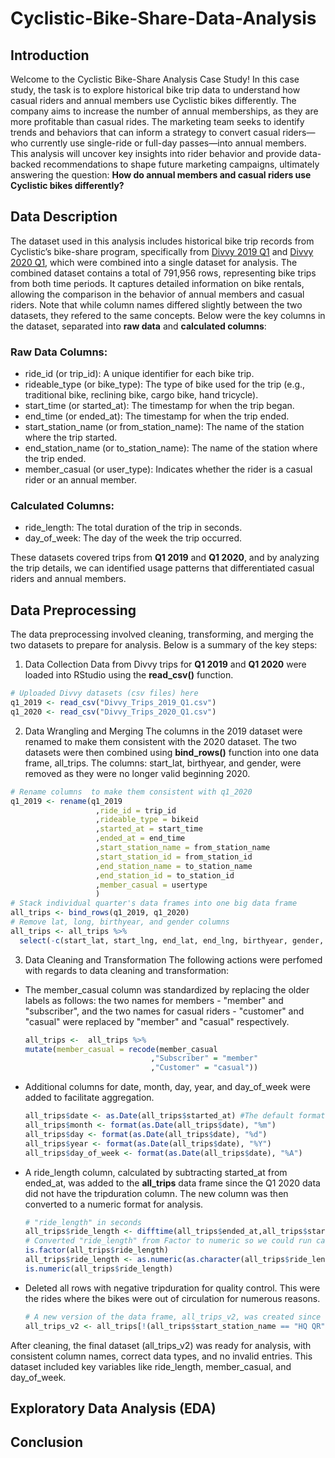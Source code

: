 # Cyclistic-Bike-Share-Data-Analysis



## Introduction
Welcome to the Cyclistic Bike-Share Analysis Case Study! In this case study, the task is to explore historical bike trip data to understand how casual riders and annual members use Cyclistic bikes differently. The company aims to increase the number of annual memberships, as they are more profitable than casual rides. The marketing team seeks to identify trends and behaviors that can inform a strategy to convert casual riders—who currently use single-ride or full-day passes—into annual members. This analysis will uncover key insights into rider behavior and provide data-backed recommendations to shape future marketing campaigns, ultimately answering the question: **How do annual members and casual riders use Cyclistic bikes differently?**

## Data Description
The dataset used in this analysis includes historical bike trip records from Cyclistic’s bike-share program, specifically from [Divvy 2019 Q1](Datasets/Divvy_Trips_2019_Q1.csv) and [Divvy 2020 Q1](Datasets/Divvy_Trips_2020_Q1.csv), which were combined into a single dataset for analysis. The combined dataset contains a total of 791,956 rows, representing bike trips from both time periods. It captures detailed information on bike rentals, allowing the comparison in the behavior of annual members and casual riders. Note that while column names differed slightly between the two datasets, they refered to the same concepts. Below were the key columns in the dataset, separated into **raw data** and **calculated columns**:

### Raw Data Columns:
- ride_id (or trip_id): A unique identifier for each bike trip.
- rideable_type (or bike_type): The type of bike used for the trip (e.g., traditional bike, reclining bike, cargo bike, hand tricycle).
- start_time (or started_at): The timestamp for when the trip began.
- end_time (or ended_at): The timestamp for when the trip ended.
- start_station_name (or from_station_name): The name of the station where the trip started.
- end_station_name (or to_station_name): The name of the station where the trip ended.
- member_casual (or user_type): Indicates whether the rider is a casual rider or an annual member.

### Calculated Columns:
- ride_length: The total duration of the trip in seconds.
- day_of_week: The day of the week the trip occurred.

These datasets covered trips from **Q1 2019** and **Q1 2020**, and by analyzing the trip details, we can identified usage patterns that differentiated casual riders and annual members.

## Data Preprocessing
The data preprocessing involved cleaning, transforming, and merging the two datasets to prepare for analysis. Below is a summary of the key steps:

1. Data Collection
Data from Divvy trips for **Q1 2019** and **Q1 2020** were loaded into RStudio using the **read_csv()** function.

```r
# Uploaded Divvy datasets (csv files) here
q1_2019 <- read_csv("Divvy_Trips_2019_Q1.csv")
q1_2020 <- read_csv("Divvy_Trips_2020_Q1.csv")
```
2. Data Wrangling and Merging
The columns in the 2019 dataset were renamed to make them consistent with the 2020 dataset. The two datasets were then combined using **bind_rows()** function into one data frame, all_trips. The columns: start_lat, birthyear, and gender, were removed as they were no longer valid beginning 2020.
```r
# Rename columns  to make them consistent with q1_2020
q1_2019 <- rename(q1_2019
                   ,ride_id = trip_id
                   ,rideable_type = bikeid
                   ,started_at = start_time
                   ,ended_at = end_time
                   ,start_station_name = from_station_name
                   ,start_station_id = from_station_id
                   ,end_station_name = to_station_name
                   ,end_station_id = to_station_id
                   ,member_casual = usertype
                   )
# Stack individual quarter's data frames into one big data frame
all_trips <- bind_rows(q1_2019, q1_2020)
# Remove lat, long, birthyear, and gender columns
all_trips <- all_trips %>%  
  select(-c(start_lat, start_lng, end_lat, end_lng, birthyear, gender,  "tripduration"))
```
3. Data Cleaning and Transformation
The following actions were perfomed with regards to data cleaning and transformation:

  - The member_casual column was standardized by replacing the older labels as follows: the two names for members - "member" and "subscriber", and the two names     for casual riders -       "customer" and "casual" were replaced by "member" and "casual" respectively.
    ```r
    all_trips <-  all_trips %>% 
    mutate(member_casual = recode(member_casual
                                ,"Subscriber" = "member"
                                ,"Customer" = "casual"))
    ```
  - Additional columns for date, month, day, year, and day_of_week were added to facilitate aggregation.
    ```r
    all_trips$date <- as.Date(all_trips$started_at) #The default format is yyyy-mm-dd
    all_trips$month <- format(as.Date(all_trips$date), "%m")
    all_trips$day <- format(as.Date(all_trips$date), "%d")
    all_trips$year <- format(as.Date(all_trips$date), "%Y")
    all_trips$day_of_week <- format(as.Date(all_trips$date), "%A")
    ```
  - A ride_length column, calculated by subtracting started_at from ended_at, was added to the **all_trips** data frame since the Q1 2020 data did not have the tripduration column. The       new column was then converted to a numeric format for analysis.
    ```r
    # "ride_length" in seconds
    all_trips$ride_length <- difftime(all_trips$ended_at,all_trips$started_at)
    # Converted "ride_length" from Factor to numeric so we could run calculations on the data
    is.factor(all_trips$ride_length)
    all_trips$ride_length <- as.numeric(as.character(all_trips$ride_length))
    is.numeric(all_trips$ride_length)
    ```
  - Deleted all rows with negative tripduration for quality control. This were the rides where the bikes were out of circulation for numerous reasons.
    ```r
    # A new version of the data frame, all_trips_v2, was created since data was being removed.
    all_trips_v2 <- all_trips[!(all_trips$start_station_name == "HQ QR" | all_trips$ride_length<0),]
    ```
    
After cleaning, the final dataset (all_trips_v2) was ready for analysis, with consistent column names, correct data types, and no invalid entries. This dataset included key variables like ride_length, member_casual, and day_of_week.

## Exploratory Data Analysis (EDA)

## Conclusion


